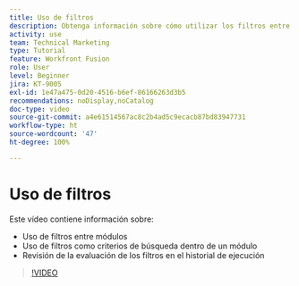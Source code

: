 ```yaml
---
title: Uso de filtros
description: Obtenga información sobre cómo utilizar los filtros entre módulos y dentro de un módulo y revisar el historial de ejecución, todo en  [!DNL Adobe Workfront Fusion].
activity: use
team: Technical Marketing
type: Tutorial
feature: Workfront Fusion
role: User
level: Beginner
jira: KT-9005
exl-id: 1e47a475-0d20-4516-b6ef-86166263d3b5
recommendations: noDisplay,noCatalog
doc-type: video
source-git-commit: a4e61514567ac8c2b4ad5c9ecacb87bd83947731
workflow-type: ht
source-wordcount: '47'
ht-degree: 100%

---
```


# Uso de filtros

Este vídeo contiene información sobre:

* Uso de filtros entre módulos
* Uso de filtros como criterios de búsqueda dentro de un módulo
* Revisión de la evaluación de los filtros en el historial de ejecución

>[!VIDEO](https://video.tv.adobe.com/v/335265/?quality=12&learn=on)
